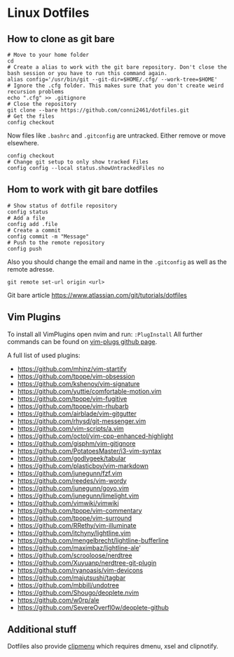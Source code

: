 # Linux Dotfiles

## How to clone as git bare

```
# Move to your home folder
cd
# Create a alias to work with the git bare repository. Don't close the bash session or you have to run this command again.
alias config='/usr/bin/git --git-dir=$HOME/.cfg/ --work-tree=$HOME'
# Ignore the .cfg folder. This makes sure that you don't create weird recursion problems
echo ".cfg" >> .gitignore
# Close the repository
git clone --bare https://github.com/conni2461/dotfiles.git
# Get the files
config checkout
```

Now files like `.bashrc` and `.gitconfig` are untracked. Either remove or move elsewhere.

```
config checkout
# Change git setup to only show tracked Files
config config --local status.showUntrackedFiles no
```

## Hom to work with git bare dotfiles

```
# Show status of dotfile repository
config status
# Add a file
config add .file
# Create a commit
config commit -m "Message"
# Push to the remote repository
config push
```

Also you should change the email and name in the `.gitconfig` as well as the remote adresse.

```
git remote set-url origin <url>
```

Git bare article https://www.atlassian.com/git/tutorials/dotfiles

## Vim Plugins

To install all VimPlugins open nvim and run: `:PlugInstall`
All further commands can be found on [vim-plugs github page](https://github.com/junegunn/vim-plug).

A full list of used plugins:

- https://github.com/mhinz/vim-startify
- https://github.com/tpope/vim-obsession
- https://github.com/kshenoy/vim-signature
- https://github.com/yuttie/comfortable-motion.vim
- https://github.com/tpope/vim-fugitive
- https://github.com/tpope/vim-rhubarb
- https://github.com/airblade/vim-gitgutter
- https://github.com/rhysd/git-messenger.vim
- https://github.com/vim-scripts/a.vim
- https://github.com/octol/vim-cpp-enhanced-highlight
- https://github.com/gisphm/vim-gitignore
- https://github.com/PotatoesMaster/i3-vim-syntax
- https://github.com/godlygeek/tabular
- https://github.com/plasticboy/vim-markdown
- https://github.com/junegunn/fzf.vim
- https://github.com/reedes/vim-wordy
- https://github.com/junegunn/goyo.vim
- https://github.com/junegunn/limelight.vim
- https://github.com/vimwiki/vimwiki
- https://github.com/tpope/vim-commentary
- https://github.com/tpope/vim-surround
- https://github.com/RRethy/vim-illuminate
- https://github.com/itchyny/lightline.vim
- https://github.com/mengelbrecht/lightline-bufferline
- https://github.com/maximbaz/lightline-ale'
- https://github.com/scrooloose/nerdtree
- https://github.com/Xuyuanp/nerdtree-git-plugin
- https://github.com/ryanoasis/vim-devicons
- https://github.com/majutsushi/tagbar
- https://github.com/mbbill/undotree
- https://github.com/Shougo/deoplete.nvim
- https://github.com/w0rp/ale
- https://github.com/SevereOverfl0w/deoplete-github


## Additional stuff

Dotfiles also provide [clipmenu](https://github.com/cdown/clipmenu) which requires dmenu, xsel and clipnotify.
